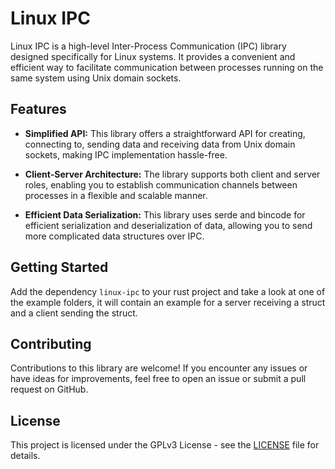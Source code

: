 # Linux IPC

Linux IPC is a high-level Inter-Process Communication (IPC) library designed specifically for Linux systems. It provides a convenient and efficient way to facilitate communication between processes running on the same system using Unix domain sockets.

## Features

- **Simplified API:** This library offers a straightforward API for creating, connecting to, sending data and receiving data from Unix domain sockets, making IPC implementation hassle-free.
  
- **Client-Server Architecture:** The library supports both client and server roles, enabling you to establish communication channels between processes in a flexible and scalable manner.
  
- **Efficient Data Serialization:** This library uses serde and bincode for efficient serialization and deserialization of data, allowing you to send more complicated data structures over IPC.

## Getting Started

Add the dependency `linux-ipc` to your rust project and take a look at one of the example folders, it will contain an example for a server receiving a struct and a client sending the struct.


## Contributing

Contributions to this library are welcome! If you encounter any issues or have ideas for improvements, feel free to open an issue or submit a pull request on GitHub.

## License

This project is licensed under the GPLv3 License - see the [LICENSE](LICENSE) file for details.